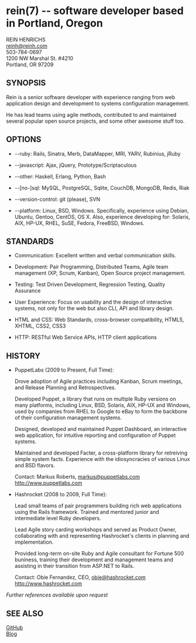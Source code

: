 rein(7) -- software developer based in Portland, Oregon
=============

REIN HENRICHS  
<reinh@reinh.com>  
503-784-0697  
1200 NW Marshal St. #4210  
Portland, OR 97209  

SYNOPSIS
--------

Rein is a senior software developer with experience ranging from web
application design and development to systems configuration management.

He has lead teams using agile methods, contributed to and maintained several
popular open source projects, and some other awesome stuff too.

OPTIONS
-------

  * --ruby:
    Rails, Sinatra, Merb, DataMapper, MRI, YARV, Rubinius, jRuby

  * --javascript:
    Ajax, jQuery, Prototype/Scriptaculous

  * --other:
    Haskell, Erlang, Python, Bash

  * --[no-]sql:
    MySQL, PostgreSQL, Sqlite, CouchDB, MongoDB, Redis, Riak

  * --version-control:
    git (please), SVN

  * --platform:
    Linux, BSD, Windows. Specifically, experience using Debian, Ubuntu, Gentoo,
    CentOS, OS X. Also, experience developing for: Solaris, AIX, HP-UX, RHEL,
    SuSE, Fedora, FreeBSD, Windows.

STANDARDS
---------

  * Communication:
    Excellent written and verbal communication skills.

  * Development:
    Pair Programming, Distributed Teams, Agile team
    management (XP, Scrum, Kanban), Open Source project management.

  * Testing:
    Test Driven Development, Regression Testing, Quality Assurance

  * User Experience:
    Focus on usability and the design of interactive systems, not only for the
    web but also CLI, API and library design.

  * HTML and CSS:
    Web Standards, cross-browser compatibility, HTML5, XHTML, CSS2, CSS3

  * HTTP:
    RESTful Web Service APIs, HTTP client applications

HISTORY
-------

  * PuppetLabs (2009 to Present, Full Time):

    Drove adoption of Agile practices including Kanban, Scrum meetings, and
    Release Planning and Retrospectives.

    Developed Puppet, a library that runs on multiple Ruby versions on many
    platforms, including Linux, BSD, Solaris, AIX, HP-UX and Windows, used by
    companies from RHEL to Google to eBay to form the backbone of their
    configuration management systems.

    Designed, developed and maintained Puppet Dashboard, an interactive web
    application, for intuitive reporting and configuration of Puppet systems.

    Maintained and developed Facter, a cross-platform library for retreiving
    simple system facts. Experience with the idiosyncracies of various Linux
    and BSD flavors.

    Contact: Markus Roberts, <markus@puppetlabs.com>  
    <http://www.puppetlabs.com>  

  * Hashrocket (2008 to 2009, Full Time):

    Lead small teams of pair programmers building rich web applications using
    the Rails framework. Trained and mentored junior and intermediate level
    Ruby developers.

    Lead Agile story carding workshops and served as Product Owner,
    collaborating with and representing Hashrocket's clients in planning and
    implementation.

    Provided long-term on-site Ruby and Agile consultant for Fortune 500
    buniness, training their development and management teams and assisting in
    their transition from ASP.NET to Rails.

    Contact: Obie Fernandez, CEO, <obie@hashrocket.com>  
    <http://www.hashrocket.com>  

_Further references available upon request_

SEE ALSO
--------

[GitHub](http://github.com/reinh)  
[Blog](http://reinh.com)  
